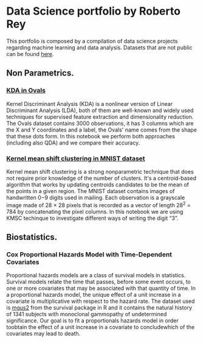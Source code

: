 # Data Science portfolio by Roberto Rey
This portfolio is composed by a compilation of data science projects regarding machine learning and data analysis. Datasets that are not public can be found [here](https://github.com/RoberRey/RoberRey.github.io/tree/main/Datasets).
## Non Parametrics.
### [KDA in Ovals](https://github.com/RoberRey/RoberRey.github.io/blob/main/Notebooks/KDA.md)
Kernel Discriminant Analysis (KDA) is a nonlinear version of Linear Discriminant Analysis (LDA), both of them are well-known and widely used techniques for supervised feature extraction and dimensionality reduction. The Ovals dataset contains 3000 observations, it has 3 columns which are the X and Y coordinates and a label, the Ovals' name comes from the shape that these dots form. In this notebook we perform both approaches (including also QDA) and we compare their accuracy.
### [Kernel mean shift clustering in MNIST dataset](https://github.com/RoberRey/RoberRey.github.io/blob/main/Notebooks/KMS.md)
Kernel mean shift clustering is a strong nonparametric technique that does not require prior knowledge of the number of clusters. It's a centroid-based algorithm that works by updating centroids candidates to be the mean of the points in a given region. The MNIST dataset contains images of handwritten 0−9 digits used in mailing. Each observation is a grayscale image made of 28 × 28 pixels that is recorded as a vector of length 28<sup>2</sup> = 784 by concatenating the pixel columns. In this notebook we are using KMSC techinque to investigate different ways of writing the digit “3”.
## Biostatistics.
### Cox Proportional Hazards Model with Time-Dependent Covariates
Proportional hazards models are a class of survival models in statistics. Survival models relate the time that passes, before some event occurs, to one or more covariates that may be associated with that quantity of time. In a proportional hazards model, the unique effect of a unit increase in a covariate is multiplicative with respect to the hazard rate. The dataset used is [mgus2](https://stat.ethz.ch/R-manual/R-devel/library/survival/html/mgus.html) from the survival package in R and it contains the natural history of 1341 subjects with monoclonal gammopathy of undetermined significance. Our goal is to fit a proportionals hazards model in order toobtain the effect of a unit increase in a covariate to concludewhich of the covariates may lead to death.
